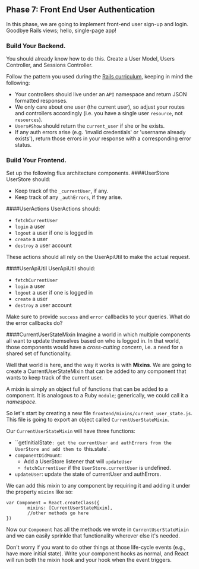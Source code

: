 ## Phase 7: Front End User Authentication
In this phase, we are going to implement front-end user sign-up and login. Goodbye Rails views; hello, single-page app!

### Build Your Backend.

You should already know how to do this. Create a User Model, Users Controller, and Sessions Controller.

Follow the pattern you used during the [Rails curriculum](#), keeping in mind the following: 
  * Your controllers should live under an `API` namespace and return JSON formatted responses.
  * We only care about one user (the current user), so adjust your routes and controllers accordingly (i.e. you have a single user `resource`, not `resources`).
  * `Users#Show` should return the `current_user` if she or he exists.
  * If any auth errors arise (e.g. 'invalid credentials' or 'username already exists'), return those errors in your response with a corresponding error status. 

### Build Your Frontend.
Set up the following flux architecture components.
####UserStore
UserStore should:
  * Keep track of the `_currentUser`, if any. 
  * Keep track of any `_authErrors`, if they arise.

####UserActions 
UserActions should:
  * `fetchCurrentUser`
  * `login` a user
  * `logout` a user if one is logged in
  * `create` a user
  * `destroy` a user account

These actions should all rely on the UserApiUtil to make the actual request.

####UserApiUtil
UserApiUtil should:
  * `fetchCurrentUser`
  * `login` a user
  * `logout` a user if one is logged in
  * `create` a user
  * `destroy` a user account

Make sure to provide `success` and `error` callbacks to your queries. What do the error callbacks do?

####CurrentUserStateMixin
Imagine a world in which multiple components all want to update themselves based on who is logged in. In that world, those components would have a *cross-cutting concern*, i.e. a need for a shared set of functionality. 

Well that world is here, and the way it works is with **Mixins**. We are going to create a CurrentUserStateMixin that can be added to any component that wants to keep track of the current user.

A mixin is simply an object full of functions that can be added to a component. It is analogous to a Ruby `module`; generically, we could call it a *namespace*. 

So let's start by creating a new file `frontend/mixins/current_user_state.js`. This file is going to export an object called `CurrentUserStateMixin`.

Our `CurrentUserStateMixin` will have three functions:
  * ``getInitialState`: get the currentUser and authErrors from the UserStore and add them to `this.state`.
  * `componentDidMount`: 
    * Add a UserStore listener that will `updateUser`
    * `fetchCurrentUser` if the `UserStore.currentUser` is undefined.
  * `updateUser`: update the state of currentUser and authErrors.

We can add this mixin to any component by requiring it and adding it under the property `mixins` like so: 

```
var Component = React.createClass({
		mixins: [CurrentUserStateMixin],
		//other methods go here
})
```

Now our `Component` has all the methods we wrote in `CurrentUserStateMixin` and we can easily sprinkle that functionality wherever else it's needed.

Don't worry if you want to do other things at those life-cycle events (e.g., have more initial state). Write your component hooks as normal, and React will run both the mixin hook and your hook when the event triggers.


